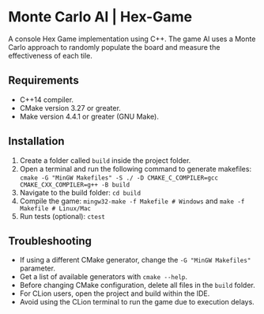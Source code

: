 # Monte Carlo AI | Hex-Game
A console Hex Game implementation using C++. The game AI uses a Monte Carlo approach to randomly populate the board and measure the effectiveness of each tile.

## Requirements
- C++14 compiler.
- CMake version 3.27 or greater.
- Make version 4.4.1 or greater (GNU Make).

## Installation
1. Create a folder called `build` inside the project folder.
2. Open a terminal and run the following command to generate makefiles: ``cmake -G "MinGW Makefiles" -S ./ -D CMAKE_C_COMPILER=gcc CMAKE_CXX_COMPILER=g++ -B build``
3. Navigate to the build folder: ``cd build``
4. Compile the game: ``mingw32-make -f Makefile # Windows`` and ``make -f Makefile # Linux/Mac``
5. Run tests (optional): ``ctest ``

## Troubleshooting
- If using a different CMake generator, change the `-G "MinGW Makefiles"` parameter.
- Get a list of available generators with `cmake --help`.
- Before changing CMake configuration, delete all files in the `build` folder.
- For CLion users, open the project and build within the IDE.
- Avoid using the CLion terminal to run the game due to execution delays.



 